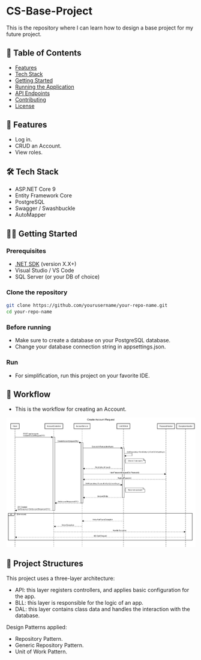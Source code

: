 ﻿# CS-Base-Project

This is the repository where I can learn how to design a base project for my future project.

## 📌 Table of Contents

- [Features](#features)
- [Tech Stack](#tech-stack)
- [Getting Started](#getting-started)
- [Running the Application](#running-the-application)
- [API Endpoints](#api-endpoints)
- [Contributing](#contributing)
- [License](#license)

## 🚀 Features

- Log in.
- CRUD an Account.
- View roles.

## 🛠️ Tech Stack

- ASP.NET Core 9
- Entity Framework Core
- PostgreSQL
- Swagger / Swashbuckle
- AutoMapper

## 🧑‍💻 Getting Started

### Prerequisites

- [.NET SDK](https://dotnet.microsoft.com/en-us/download) (version X.X+)
- Visual Studio / VS Code
- SQL Server (or your DB of choice)

### Clone the repository

```bash
git clone https://github.com/yourusername/your-repo-name.git
cd your-repo-name
```
### Before running
 - Make sure to create a database on your PostgreSQL database.
 - Change your database connection string in appsettings.json.

### Run
 - For simplification, run this project on your favorite IDE.

## 🔀 Workflow
 
 - This is the workflow for creating an Account.
<img src="README-images/SequenceDiagram.png" alt="SequenceDiagram">

## 📁 Project Structures

This project uses a three-layer architecture: 
 - API: this layer registers controllers, and applies basic configuration for the app.
 - BLL: this layer is responsible for the logic of an app.
 - DAL: this layer contains class data and handles the interaction with the database.

Design Patterns applied: 
 - Repository Pattern.
 - Generic Repository Pattern.
 - Unit of Work Pattern.
